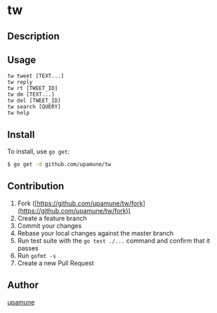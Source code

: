# tw

## Description

## Usage

```
tw tweet [TEXT...]
tw reply
tw rt [TWEET_ID]
tw dm [TEXT...]
tw del [TWEET_ID]
tw search [QUERY]
tw help
```

## Install

To install, use `go get`:

```bash
$ go get -d github.com/upamune/tw
```

## Contribution

1. Fork ([https://github.com/upamune/tw/fork](https://github.com/upamune/tw/fork))
1. Create a feature branch
1. Commit your changes
1. Rebase your local changes against the master branch
1. Run test suite with the `go test ./...` command and confirm that it passes
1. Run `gofmt -s`
1. Create a new Pull Request

## Author

[upamune](https://github.com/upamune)
